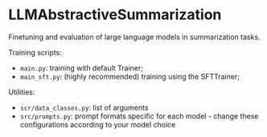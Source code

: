 # LLMAbstractiveSummarization
Finetuning and evaluation of large language models in summarization tasks.

Training scripts:
- `main.py`: training with default Trainer;
- `main_sft.py`: (highly recommended) training using the SFTTrainer;

Utilities:
- `scr/data_classes.py`: list of arguments
- `src/prompts.py`: prompt formats specific for each model - change these configurations according to your model choice
